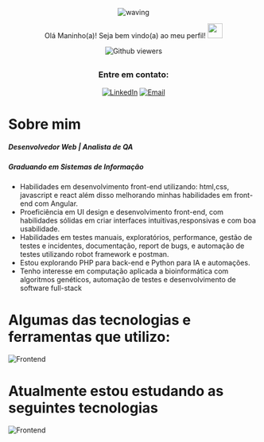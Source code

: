 <div align="center">
  

  

![waving](https://capsule-render.vercel.app/api?type=waving&height=200&text=Felipe%20Gabriel&fontAlign=50&fontAlignY=40&color=0:12ee,fff:3cb391F&animation=twinkling&fontColor=3B74BE)

Olá Maninho(a)! Seja bem vindo(a) ao meu perfil! <img src="https://c.tenor.com/Wx9IEmZZXSoAAAAi/hi.gif" width=30>

  ![Github viewers](https://komarev.com/ghpvc/?username=FelipeGabriel7&color=3B74BE&style=for-the-badge)

##

### Entre em contato:


<div>
  
  [![LinkedIn](https://img.shields.io/badge/LinkedIn-000?style=for-the-badge&logo=linkedin&logoColor=0E76A8)](https://www.linkedin.com/in/felipe-gabriel-dev/)
  [![Email](https://img.shields.io/badge/Email-000?style=for-the-badge&logo=gmail&logoColor=0E76A8)](mailto:felipegabfd@gmail.com)
  
</div>

</div>

# Sobre mim

<h5> Desenvolvedor Web | Analista de QA </h5>
<h5> Graduando em Sistemas de Informação</h5>
<ul>
  <li> Habilidades em desenvolvimento front-end utilizando: html,css, javascript e react além disso melhorando minhas habilidades em front-end com Angular. </li>
  <li> Proeficiência em UI design e desenvolvimento front-end, com habilidades sólidas em criar interfaces intuitivas,responsivas e com boa usabilidade. </li>
  <li> Habilidades em testes manuais, exploratórios, performance, gestão de testes e incidentes, documentação, report de bugs, e automação de testes utilizando robot framework e postman.</li>
  <li> Estou explorando PHP para back-end e Python para IA e automações.</li>
  <li> Tenho interesse em computação aplicada a bioinformática com algoritmos genéticos, automação de testes e desenvolvimento de software full-stack</li>
</ul>

# Algumas das tecnologias e ferramentas que utilizo:

![Frontend](https://skillicons.dev/icons?i=figma,html,css,bootstrap,js,typescript,react,postman,mysql)

# Atualmente estou estudando as seguintes tecnologias

![Frontend](https://skillicons.dev/icons?i=php,ts,py)

<br>



  
